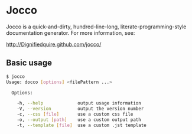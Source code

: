 # Jocco

Jocco is a quick-and-dirty, hundred-line-long, literate-programming-style
documentation generator. For more information, see:

http://Dignifiedquire.github.com/jocco/


## Basic usage
``` bash
$ jocco
Usage: docco [options] <filePattern ...>

  Options:

    -h, --help             output usage information
    -V, --version          output the version number
    -c, --css [file]       use a custom css file
    -o, --output [path]    use a custom output path
    -t, --template [file]  use a custom .jst template
```
 